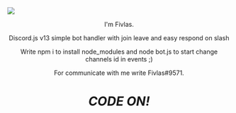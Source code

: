 <img src ="https://cdn.discordapp.com/attachments/875874671407534080/971489614915334184/avatar.png" align='center'>
<p align='center'>
I'm Fivlas.
</p>
<p align='center'>
Discord.js v13 simple bot handler with join leave and easy respond on slash
</p>
<p align='center'>
Write npm i to install node_modules and node bot.js to start change channels id in events ;)
</p>
<p align='center'>For communicate with me write Fivlas#9571</a>.</p>

<h1 align='center'><i>CODE ON!</i></h1>
